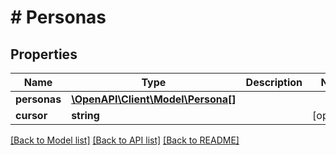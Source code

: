 # # Personas

## Properties

| Name         | Type                                              | Description | Notes      |
| ------------ | ------------------------------------------------- | ----------- | ---------- |
| **personas** | [**\OpenAPI\Client\Model\Persona[]**](Persona.md) |             |
| **cursor**   | **string**                                        |             | [optional] |

[[Back to Model list]](../../README.md#models) [[Back to API list]](../../README.md#endpoints) [[Back to README]](../../README.md)
